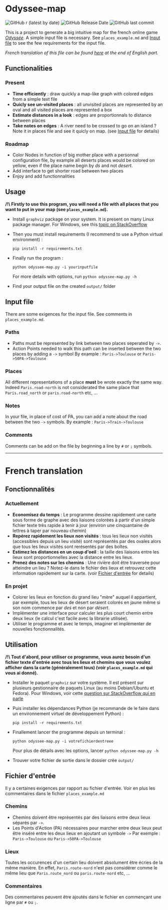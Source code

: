 # Odyssee-map

![GitHub r (latest by date)](https://img.shields.io/github/v/release/kidonsky/odyssee-map) ![GitHub Release Date](https://img.shields.io/github/release-date/kidonsky/odyssee-map) ![GitHub last commit](https://img.shields.io/github/last-commit/kidonsky/odyssee-map) 

This is a project to generate a big intuitive map for the french online game [*Odyssée*](https://www.jdr-odyssee.net/odyssee/).
A simple input file is necessary. 
See `places_example.md` and [Input file](#Input-file 'Go to Input file section') to see the few requirements for the input file.

*French translation of this file can be found [here](#French-translation 'Go to French translation') at the end of English part.*

## Functionalities

### Present

- **Time efficiently** : draw quickly a map-like graph with colored edges from a simple text file
- **Quicly see un-visited places** : 
all unvisited places are represented by an oval and all visited places are represented a box
- **Estimate distances in a look** : edges are proportionnals to distance between places
- **Take notes on edges** : A river need to be crossed to go on an island ? Note it
in places file and see it quicly on map. (see [Input file](#Input-file 'Go to Input file section') for details)

### Roadmap

- Color Nodes in function of big mother place with a personnal configuration file, 
by example all deserts places would be colored on yellow, even if the place name begin by *ds* and not *desert*.
- Add interface to get shorter road between two places
- Enjoy and add functionnalities

## Usage

**/!\ Firstly to use this program, you will need a file with all places that you want to put in your map 
(see `places_example.md`).**

- Install `graphviz` package on your system. It is present on many Linux package manager. For Windows, see this [topic on StackOverflow](https://stackoverflow.com/questions/35064304/runtimeerror-make-sure-the-graphviz-executables-are-on-your-systems-path-aft)

- Then you must install requirements  (I recommend to use a Python virtual environment) :

  `pip install -r requirements.txt`

- Finally run the program :

  `python odyssee-map.py -i yourinputfile`

  For more details with options, run `python odyssee-map.py -h`

- Find your output file on the created `output/` folder

## Input file 

There are some exigences for the input file. See comments in `places_example.md`.

### Paths 

- Paths must be represented by link between two places seperated by `->`.
- Action Points needed to walk this path can be inserted between the two places by adding a `->` symbol
By example :
`Paris->Toulouse` or `Paris->50PA->Toulouse`

### Places

All different representations of a place **must** be wrote exactly the same way. 
Indeed `Paris.road-north` is not considerated the same place that `Paris.road_north` or `paris.road-north` etc, ...

### Notes

In your file, in place of cost of PA, you can add a note about the road between the 
two `->` symbols.
By example :
`Paris->Train->Toulouse`

### Comments

Comments can be add on the file by beginning a line by `#` or `;` symbols.

---
# French translation

## Fonctionnalités

### Actuellement

- **Economisez du temps** : Le programme dessine rapidement une carte sous forme de graphe avec des liaisons colorées à partir d'un simple fichier texte très rapide à tenir à jour (environ une cinquantaine de lettres à taper par nouveau chemin)
- **Repérez rapidement les lieux non visités** : 
tous les lieux non visités (accessibles depuis un lieu visité) sont représentés par des ovales alors que tous les lieux visités sont rerésentés par des boîtes.
- **Estimez les distances en un coup d'oeil** : la taille des liaisons entre les lieux sont proportionnelles avec la distance entre les lieux.
- **Prenez des notes sur les chemins** : Une rivière doit être traversée pour 
atteindre un lieu ? Notez-le dans le fichier des lieux et retrouvez cette information
rapidement sur la carte. (voir [Fichier d'entrée](#Fichier-d'entrée "Aller à la section fichier d'entrée") for details)

### En projet

- Colorer les lieux en fonction du grand lieu "mère" auquel il appartient, par exemple, 
tous les lieux de désert seraient colorés en jaune même si son nom commence par *des* et non par *désert*.
- Implémenter une interface pour calculer les plus court chemin entre deux lieux 
(le calcul c'est facile avec la librairie utilisée).
- Utiliser le programme et avec le temps, imaginer et implémenter de nouvelles fonctionnalités.

## Utilisation

**/!\ Tout d'abord, pour utiliser ce programme, vous aurez besoin d'un fichier texte d'entrée 
avec tous les lieux et chemins que vous voulez afficher dans la carte (généralement tous) 
(voir `places_example.md` qui vous ai donné).**

- Installer le paquet `graphviz` sur votre système. Il est présent sur plusieurs gestionnaire de paquets Linux (au moins Debian/Ubuntu et Fedora). Pour Windows, voir cette [question sur StackOverflow qui en parle](https://stackoverflow.com/questions/35064304/runtimeerror-make-sure-the-graphviz-executables-are-on-your-systems-path-aft)

- Puis installer les dépendances Python (je recommande de le faire dans un environnement virtuel de développement Python) :

  `pip install -r requirements.txt`

- Finallement lancer the programme depuis un terminal :

  `python odyssee-map.py -i votrefichierdentreee`

  Pour plus de détails avec les options, lancer `python odyssee-map.py -h`

- Trouver votre fichier de sortie dans le dossier crée `output/`

## Fichier d'entrée

Il y a certaines exigences par rapport au fichier d'entrée. Voir en plus les commentaires dans le fichier `places_example.md`

### Chemins

- Chemins doivent être représentés par des liaisons entre deux lieux séparés par `->`.
- Les Points d'Action (PA) nécessaires pour marcher entre deux lieux peut être inséré entre les deux lieux en ajoutant un symbole `->`
Par exemple :
`Paris->Toulouse` ou `Paris->50PA->Toulouse`

### Lieux

Toutes les occurences d'un certain lieu doivent absolument être écries de la même manière. 
En effet, `Paris.route-nord` n'est pas considérer comme le même lieu que `Paris.route_nord` ou `paris.route-nord` etc, ...

### Commentaires

Des commentaires peuvent être ajoutés dans le fichier en commençant une ligne par `#` ou `;`.
